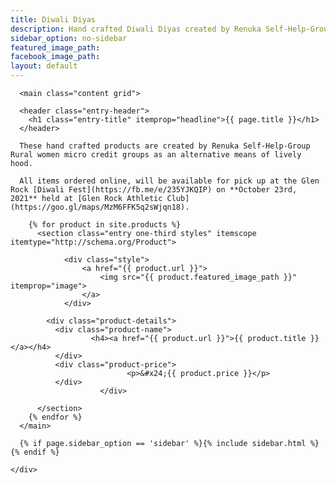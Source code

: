 ```yaml
---
title: Diwali Diyas
description: Hand crafted Diwali Diyas created by Renuka Self-Help-Group Rural women micro credit NGO. These diyas are hand crafted by the women under the program as an alternative means of lively hood, away from toxic cigarette making.
sidebar_option: no-sidebar
featured_image_path:
facebook_image_path:
layout: default
---
```



<div class="site-inner">
  <div class="wrap">
    <div class="content-sidebar-wrap">

      <main class="content grid">

      <header class="entry-header">
        <h1 class="entry-title" itemprop="headline">{{ page.title }}</h1>
      </header>

      These hand crafted products are created by Renuka Self-Help-Group Rural women micro credit groups as an alternative means of lively hood.

      All items ordered online, will be available for pick up at the Glen Rock [Diwali Fest](https://fb.me/e/235YJKQIP) on **October 23rd, 2021** held at [Glen Rock Athletic Club](https://goo.gl/maps/MzM6FFK5q2sWjqn18).

        {% for product in site.products %}
          <section class="entry one-third styles" itemscope itemtype="http://schema.org/Product">

        		<div class="style">
        			<a href="{{ product.url }}">
        				<img src="{{ product.featured_image_path }}" itemprop="image">
        			</a>
        		</div>

            <div class="product-details">
              <div class="product-name">
			          <h4><a href="{{ product.url }}">{{ product.title }}</a></h4>
              </div>
              <div class="product-price">
							  <p>&#x24;{{ product.price }}</p>
              </div>
						</div>

          </section>
        {% endfor %}
      </main>

      {% if page.sidebar_option == 'sidebar' %}{% include sidebar.html %}{% endif %}

    </div>
  </div>
</div>
